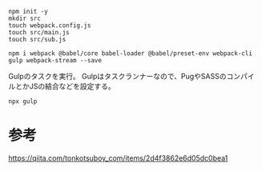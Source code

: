 

```
npm init -y
mkdir src
touch webpack.config.js
touch src/main.js
touch src/sub.js

npm i webpack @babel/core babel-loader @babel/preset-env webpack-cli gulp webpack-stream --save
```

Gulpのタスクを実行。
Gulpはタスクランナーなので、PugやSASSのコンパイルとかJSの結合などを設定する。

```
npx gulp
```


# 参考

https://qiita.com/tonkotsuboy_com/items/2d4f3862e6d05dc0bea1

